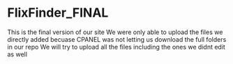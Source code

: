 # FlixFinder_FINAL
This is the final version of our site
We were only able to upload the files we directly added becuase CPANEL was not letting us download the full folders in our repo
We will try to upload all the files including the ones we didnt edit as well
